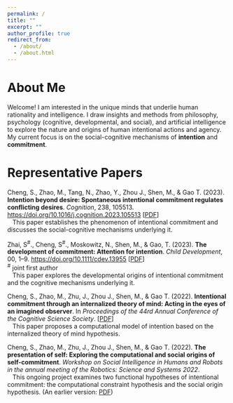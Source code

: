 ```yaml
---
permalink: /
title: ""
excerpt: ""
author_profile: true
redirect_from:
  - /about/
  - /about.html
---
```


About Me
======

Welcome! I am interested in the unique minds that underlie human rationality and intelligence. I draw insights and methods from philosophy, psychology (cognitive, developmental, and social), and artificial intelligence to explore the nature and origins of human intentional actions and agency. My current focus is on the social-cognitive mechanisms of **intention** and **commitment**.

<!-- My CV can be found [here](/files/CV_shaozhe.pdf). -->

<!-- Feel free to reach out! My email is [chengshaozhe@gmail.com](mailto:chengshaozhe@gmail.com). -->


Representative Papers
======
Cheng, S., Zhao, M., Tang, N., Zhao, Y., Zhou J., Shen, M., & Gao T. (2023). **Intention beyond desire: Spontaneous intentional commitment regulates conflicting desires**. *Cognition*, 238, 105513. <https://doi.org/10.1016/j.cognition.2023.105513> [[PDF](/files/ChengEtAl_Cognition23_Intention-beyond-desire-Spontaneous-intentional-commitment-regulates-conflicting-desires.pdf)]
**<br />**
&nbsp;&nbsp;&nbsp;This paper establishes the phenomenon of intentional commitment and discusses the social-cognitive mechanisms underlying it.

Zhai, S<sup>#</sup>., Cheng, S<sup>#</sup>., Moskowitz, N., Shen, M., & Gao, T. (2023). **The development of commitment: Attention for intention**. *Child Development*, 00, 1–9. <https://doi.org/10.1111/cdev.13955> [[PDF](/files/CD-2023-The-development-of-commitment-Attention-for-intention.pdf)]
<br /> <sup>#</sup> joint first author
**<br />**
&nbsp;&nbsp;&nbsp;This paper explores the developmental origins of intentional commitment and the cognitive mechanisms underlying it.

Cheng, S., Zhao, M., Zhu, J., Zhou J., Shen, M., & Gao T. (2022). **Intentional commitment through an internalized theory of mind: Acting in the eyes of an imagined observer**. In *Proceedings of the 44rd Annual Conference of the Cognitive Science Society*. [[PDF](/files/CogSci22_Intentional_commitment_through_an_internalized_theory_of_mind_Final_.pdf)]
**<br />**
&nbsp;&nbsp;&nbsp;This paper proposes a computational model of intention based on the internalized theory of mind hypothesis.

Cheng, S., Zhao, M., Zhu, J., Zhou J., Shen, M., & Gao T. (2022). **The presentation of self: Exploring the computational and social origins of self-commitment**. *Workshop on Social Intelligence in Humans and Robots in the annual meeting of the Robotics: Science and Systems 2022*.
**<br />**
&nbsp;&nbsp;&nbsp;This ongoing project examines two functional hypotheses of intentional commitment: the computational constraint hypothesis and the social origin hypothesis. (An earlier version: [PDF](/files/RSS22Workshop_IntentionalCommitment_final.pdf))
**<br />**



